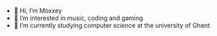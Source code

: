 - 👋 Hi, I’m Moxxey
- 👀 I’m interested in music, coding and gaming
- 🌱 I’m currently studying computer science at the university of Ghent
